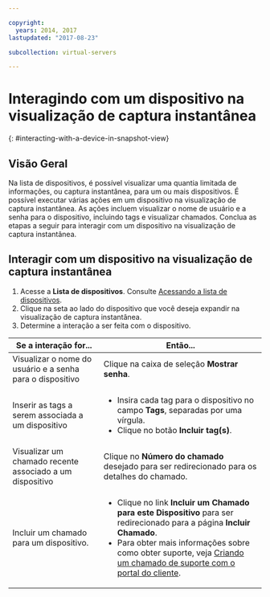 ```yaml
---

copyright:
  years: 2014, 2017
lastupdated: "2017-08-23"

subcollection: virtual-servers

---
```


# Interagindo com um dispositivo na visualização de captura instantânea
{: #interacting-with-a-device-in-snapshot-view}

## Visão Geral

Na lista de dispositivos, é possível visualizar uma quantia limitada de informações, ou captura instantânea, para um ou mais dispositivos. É possível executar várias ações em um dispositivo na visualização de captura instantânea. As ações incluem visualizar o nome de usuário e a senha para o dispositivo, incluindo tags e visualizar chamados. Conclua as etapas a seguir para interagir com um dispositivo na visualização de captura instantânea.

## Interagir com um dispositivo na visualização de captura instantânea

1. Acesse a **Lista de dispositivos**. Consulte [Acessando a lista de dispositivos](/docs/vsi?topic=virtual-servers-managing-virtual-servers).
2. Clique na seta ao lado do dispositivo que você deseja expandir na visualização de captura instantânea.
3. Determine a interação a ser feita com o dispositivo.

|Se a interação for...|Então...|
|---|---|
|Visualizar o nome do usuário e a senha para o dispositivo|Clique na caixa de seleção **Mostrar senha**.|
|Inserir as tags a serem associada a um dispositivo|<ul><li>Insira cada tag para o dispositivo no campo **Tags**, separadas por uma vírgula.</li><li>Clique no botão **Incluir tag(s)**.</li></ul>|
|Visualizar um chamado recente associado a um dispositivo|Clique no **Número do chamado** desejado para ser redirecionado para os detalhes do chamado.|
|Incluir um chamado para um dispositivo.|<ul><li>Clique no link **Incluir um Chamado para este Dispositivo** para ser redirecionado para a página **Incluir Chamado**.</li><li>Para obter mais informações sobre como obter suporte, veja [Criando um chamado de suporte com o portal do cliente](/docs/customer-portal?topic=customer-portal-customerportal_support).</li></ul>|
